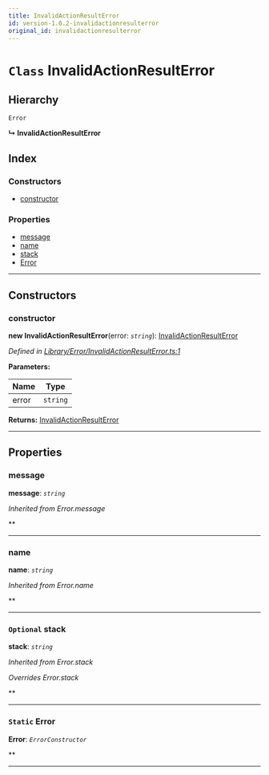 ```yaml
---
title: InvalidActionResultError
id: version-1.0.2-invalidactionresulterror
original_id: invalidactionresulterror
---
```


# `Class` InvalidActionResultError

## Hierarchy

 `Error`

**↳ InvalidActionResultError**

## Index

### Constructors

* [constructor](invalidactionresulterror#constructor)

### Properties

* [message](invalidactionresulterror#message)
* [name](invalidactionresulterror#name)
* [stack](invalidactionresulterror#stack)
* [Error](invalidactionresulterror#error)

---

## Constructors

<a id="constructor"></a>

###  constructor

**new InvalidActionResultError**(error: *`string`*): [InvalidActionResultError](invalidactionresulterror)

*Defined in [Library/Error/InvalidActionResultError.ts:1](https://github.com/SpoonX/stix/blob/8c44541/src/Library/Error/InvalidActionResultError.ts#L1)*

**Parameters:**

| Name | Type |
| ------ | ------ |
| error | `string` |

**Returns:** [InvalidActionResultError](invalidactionresulterror)

___

## Properties

<a id="message"></a>

###  message

**message**: *`string`*

*Inherited from Error.message*

**

___
<a id="name"></a>

###  name

**name**: *`string`*

*Inherited from Error.name*

**

___
<a id="stack"></a>

### `Optional` stack

**stack**: *`string`*

*Inherited from Error.stack*

*Overrides Error.stack*

**

___
<a id="error"></a>

### `Static` Error

**Error**: *`ErrorConstructor`*

**

___

